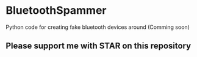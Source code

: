 # BluetoothSpammer
Python code for creating fake bluetooth devices around (Comming soon)
## Please support me with STAR on this repository
